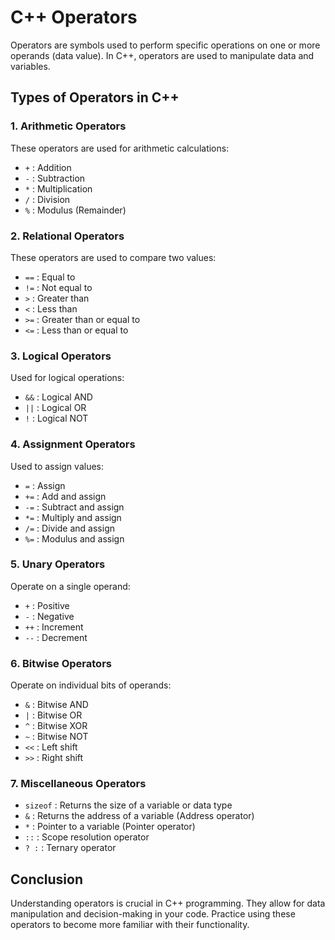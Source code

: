 # C++ Operators

Operators are symbols used to perform specific operations on one or more operands (data value). In C++, operators are used to manipulate data and variables.

## Types of Operators in C++

### 1. Arithmetic Operators

These operators are used for arithmetic calculations:

- `+` : Addition
- `-` : Subtraction
- `*` : Multiplication
- `/` : Division
- `%` : Modulus (Remainder)

### 2. Relational Operators

These operators are used to compare two values:

- `==` : Equal to
- `!=` : Not equal to
- `>` : Greater than
- `<` : Less than
- `>=` : Greater than or equal to
- `<=` : Less than or equal to

### 3. Logical Operators

Used for logical operations:

- `&&` : Logical AND
- `||` : Logical OR
- `!` : Logical NOT

### 4. Assignment Operators

Used to assign values:

- `=` : Assign
- `+=` : Add and assign
- `-=` : Subtract and assign
- `*=` : Multiply and assign
- `/=` : Divide and assign
- `%=` : Modulus and assign

### 5. Unary Operators

Operate on a single operand:

- `+` : Positive
- `-` : Negative
- `++` : Increment
- `--` : Decrement

### 6. Bitwise Operators

Operate on individual bits of operands:

- `&` : Bitwise AND
- `|` : Bitwise OR
- `^` : Bitwise XOR
- `~` : Bitwise NOT
- `<<` : Left shift
- `>>` : Right shift

### 7. Miscellaneous Operators

- `sizeof` : Returns the size of a variable or data type
- `&` : Returns the address of a variable (Address operator)
- `*` : Pointer to a variable (Pointer operator)
- `::` : Scope resolution operator
- `? :` : Ternary operator

## Conclusion

Understanding operators is crucial in C++ programming. They allow for data manipulation and decision-making in your code. Practice using these operators to become more familiar with their functionality.

